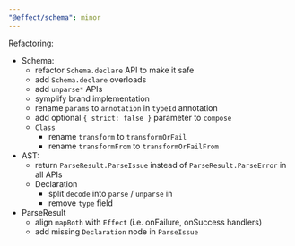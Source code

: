 ```yaml
---
"@effect/schema": minor
---
```


Refactoring:

- Schema:
  - refactor `Schema.declare` API to make it safe
  - add `Schema.declare` overloads
  - add `unparse*` APIs
  - symplify brand implementation
  - rename `params` to `annotation` in `typeId` annotation
  - add optional `{ strict: false }` parameter to `compose`
  - `Class`
    - rename `transform` to `transformOrFail`
    - rename `transformFrom` to `transformOrFailFrom`
- AST:
  - return `ParseResult.ParseIssue` instead of `ParseResult.ParseError` in all APIs
  - Declaration
    - split `decode` into `parse` / `unparse` in
    - remove `type` field
- ParseResult
  - align `mapBoth` with `Effect` (i.e. onFailure, onSuccess handlers)
  - add missing `Declaration` node in `ParseIssue`
